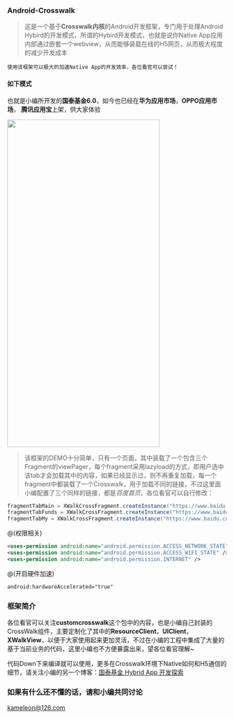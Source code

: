 ### Android-Crosswalk

> 这是一个基于**Crosswalk内核**的Android开发框架，专门用于处理Android Hybird的开发模式，所谓的Hybird开发模式，也就是说你Native App应用内部通过嵌套一个webview，从而能够装载在线的H5网页，从而极大程度的减少开发成本

`使用该框架可以极大的加速Native App的开发效率，各位看官可以尝试！`

#### 如下模式
也就是小编所开发的**国泰基金6.0**，如今也已经在**华为应用市场**，**OPPO应用市场**， **腾讯应用宝**上架，供大家体验

<img src="https://img-blog.csdn.net/2018101017305419?watermark/2/text/aHR0cHM6Ly9ibG9nLmNzZG4ubmV0L3h1ZXh1ZWVuZW4=/font/5a6L5L2T/fontsize/400/fill/I0JBQkFCMA==/dissolve/70" width = "350" height = "750" />

> 该框架的DEMO十分简单，只有一个页面，其中装载了一个包含三个Fragment的viewPager，每个fragment采用lazyload的方式，即用户选中该tab才会加载其中的内容，如果已经显示过，则不再重复加载，每一个fragment中都装载了一个Crosswalk，用于加载不同的链接，不过这里面小编配置了三个同样的链接，都是*百度首页*，各位看官可以自行修改：

```java
fragmentTabMain = XWalkCrossFragment.createInstance("https://www.baidu.com/");
fragmentTabFunds = XWalkCrossFragment.createInstance("https://www.baidu.com/");
fragmentTabMy = XWalkCrossFragment.createInstance("https://www.baidu.com/");
```

@(权限相关)
```xml
<uses-permission android:name="android.permission.ACCESS_NETWORK_STATE" />
<uses-permission android:name="android.permission.ACCESS_WIFI_STATE" />
<uses-permission android:name="android.permission.INTERNET" />
```

@(开启硬件加速)
```xml
android:hardwareAccelerated="true"
```

### 框架简介
各位看官可以关注**customcrosswalk**这个包中的内容，也是小编自己封装的CrossWalk组件，主要定制化了其中的**ResourceClient**，**UIClient**，**XWalkView**，以便于大家使用起来更加灵活，不过在小编的工程中集成了大量的基于当前业务的代码，这里小编也不方便暴露出来，望各位看官理解~

代码Down下来编译就可以使用，更多在Crosswalk环境下Native如何和H5通信的细节，请关注小编的另一个博客：[国泰基金 Hybrid App 开发探索](https://blog.csdn.net/kameleon2013/article/details/82999084)

### 如果有什么还不懂的话，请和小编共同讨论
<kameleon@126.com>
